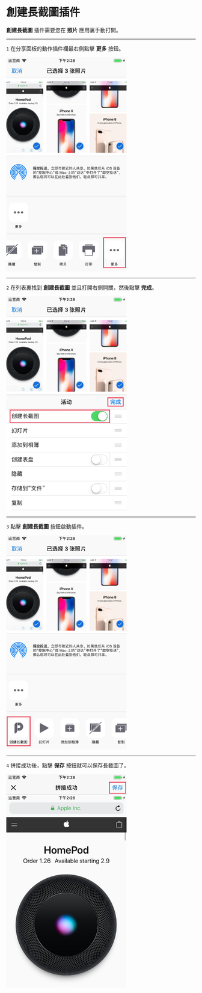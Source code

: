 # 創建長截圖插件

**創建長截圖** 插件需要您在 **照片** 應用裏手動打開。

---

`1` 在分享面板的動作插件欄最右側點擊 **更多** 按鈕。

<img src="../image/guide-create-scrollshot-1.jpg" width="320" >


---

`2` 在列表裏找到 **創建長截圖** 並且打開右側開關，然後點擊 **完成**。

<img src="../image/guide-create-scrollshot-2.jpg" width="320" >

---

`3` 點擊 **創建長截圖** 按鈕啟動插件。

<img src="../image/guide-create-scrollshot-3.jpg" width="320" >

---

`4` 拼接成功後，點擊 **保存** 按鈕就可以保存長截圖了。

<img src="../image/guide-create-scrollshot-4.jpg" width="320" >
